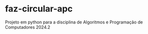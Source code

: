 # faz-circular-apc
Projeto em python para a disciplina de Algoritmos e Programação de Computadores 2024.2

